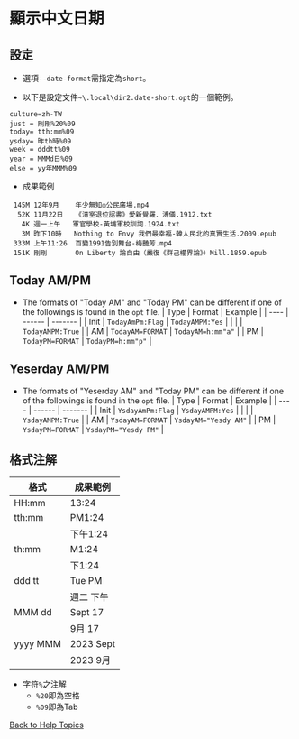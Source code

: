 ﻿# 顯示中文日期

## 設定

* 選項```--date-format```需指定為```short```。

* 以下是設定文件```~\.local\dir2.date-short.opt```的一個範例。
```
culture=zh-TW
just = 剛剛%20%09
today= tth:mm%09
ysday= 昨th時%09
week = dddtt%09
year = MMMd日%09
else = yy年MMM%09
```

* 成果範例
```
 145M 12年9月    年少無知◎公民廣場.mp4
  52K 11月22日   《清室退位詔書》愛新覺羅．溥儀.1912.txt
   4K 週一上午   軍官學校-黃埔軍校訓詞.1924.txt
   3M 昨下10時   Nothing to Envy 我們最幸福-韓人民北的真實生活.2009.epub
 333M 上午11:26  百變1991告別舞台-梅艷芳.mp4
 151K 剛剛       On Liberty 論自由（嚴復《群己權界論》）Mill.1859.epub
 ```

## Today AM/PM
* The formats of "Today AM" and "Today PM" can be different if
one of the followings is found in the ```opt``` file.
| Type | Format | Example |
| ---- | ------ | ------- |
| Init | ```TodayAmPm:Flag``` | ```TodayAMPM:Yes```  |
|      |                      | ```TodayAMPM:True``` |
| AM   | ```TodayAM=FORMAT``` | ```TodayAM=h:mm"a"``` |
| PM   | ```TodayPM=FORMAT``` | ```TodayPM=h:mm"p"``` |


## Yeserday AM/PM
* The formats of "Yeserday AM" and "Today PM" can be different if
one of the followings is found in the ```opt``` file.
| Type | Format | Example |
| ---- | ------ | ------- |
| Init | ```YsdayAmPm:Flag``` | ```YsdayAMPM:Yes```  |
|      |                      | ```YsdayAMPM:True``` |
| AM   | ```YsdayAM=FORMAT``` | ```YsdayAM="Yesdy AM"``` |
| PM   | ```YsdayPM=FORMAT``` | ```YsdayPM="Yesdy PM"``` |

## 格式注解
| 格式     | 成果範例 |
| ---      | --- |
| HH:mm    | 13:24  |
| tth:mm   | PM1:24 |
|          | 下午1:24 |
| th:mm    | M1:24 |
|          | 下1:24 |
| ddd tt   | Tue PM |
|          | 週二 下午
| MMM dd   | Sept 17 |
|          | 9月 17 |
| yyyy MMM | 2023 Sept |
|          | 2023 9月 |

* 字符```%```之注解
    - ```%20```即為空格
    - ```%09```即為Tab

[Back to Help Topics](https://github.com/ck-yung/dir2cs/blob/main/docs/HELP.md)
